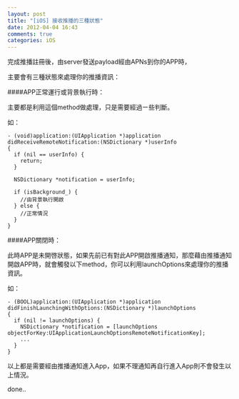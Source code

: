 ```yaml
---
layout: post
title: "[iOS] 接收推播的三種狀態"
date: 2012-04-04 16:43
comments: true
categories: iOS
---
```


完成推播註冊後，由server發送payload經由APNs到你的APP時，

主要會有三種狀態來處理你的推播資訊：

####APP正常運行或背景執行時：

主要都是利用這個method做處理，只是需要經過ㄧ些判斷。

如：

    - (void)application:(UIApplication *)application didReceiveRemoteNotification:(NSDictionary *)userInfo
    {
      if (nil == userInfo) {
        return;
      }
      
      NSDictionary *notification = userInfo;
      
      if (isBackground_) {
        //由背景執行開啟
      } else {
        //正常情況
      }
    }
    

####APP關閉時：

此時APP是未開啓狀態，如果先前已有對此APP開啟推播通知，那麼藉由推播通知開啟APP時，就會觸發以下method，你可以利用launchOptions來處理你的推播資訊。

如：

    - (BOOL)application:(UIApplication *)application didFinishLaunchingWithOptions:(NSDictionary *)launchOptions
    {
      if (nil != launchOptions) {
        NSDictionary *notification = [launchOptions objectForKey:UIApplicationLaunchOptionsRemoteNotificationKey];
        ...
      }
    }
    
以上都是需要經由推播通知進入App，如果不理通知再自行進入App則不會發生以上情況。

done..

